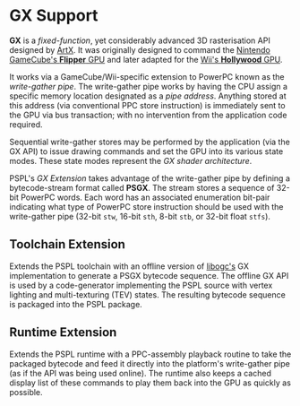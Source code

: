 GX Support
==========

**GX** is a *fixed-function*, yet considerably advanced 3D rasterisation 
API designed by [ArtX](http://en.wikipedia.org/wiki/ArtX). 
It was originally designed to command the 
[Nintendo GameCube's **Flipper** GPU](http://en.wikipedia.org/wiki/Nintendo_Gamecube#Technical_specifications)
and later adapted for the 
[Wii's **Hollywood** GPU](http://en.wikipedia.org/wiki/Hollywood_%40graphics_chip%41).

It works via a GameCube/Wii-specific extension to PowerPC known as the *write-gather pipe*.
The write-gather pipe works by having the CPU assign a specific memory location
designated as a *pipe address*. Anything stored at this address (via conventional PPC 
store instruction) is immediately sent to the GPU via bus transaction; with no
intervention from the application code required.

Sequential write-gather stores may be performed by the application (via the GX API)
to issue drawing commands and set the GPU into its various state modes. 
These state modes represent the *GX shader architecture*.

PSPL's *GX Extension* takes advantage of the write-gather pipe by defining
a bytecode-stream format called **PSGX**. The stream stores a sequence
of 32-bit PowerPC words. Each word has an associated enumeration bit-pair indicating
what type of PowerPC store instruction should be used with the write-gather pipe 
(32-bit `stw`, 16-bit `sth`, 8-bit `stb`, or 32-bit float `stfs`).


Toolchain Extension
-------------------

Extends the PSPL toolchain with an offline version of 
[libogc's](http://libogc.devkitpro.org/gx_8h.html) GX implementation to 
generate a PSGX bytecode sequence. The offline GX API is used
by a code-generator implementing the PSPL source with vertex lighting
and multi-texturing (TEV) states. The resulting bytecode sequence is packaged 
into the PSPL package.


Runtime Extension
-----------------

Extends the PSPL runtime with a PPC-assembly playback routine to take the
packaged bytecode and feed it directly into the platform's write-gather pipe
(as if the API was being used online).
The runtime also keeps a cached display list of these commands to play them
back into the GPU as quickly as possible.
